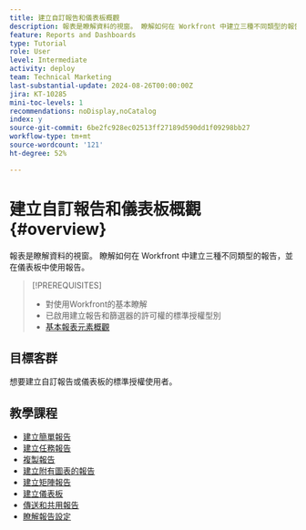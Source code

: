 ```yaml
---
title: 建立自訂報告和儀表板概觀
description: 報表是瞭解資料的視窗。 瞭解如何在 Workfront 中建立三種不同類型的報告，並在儀表板中使用報告。
feature: Reports and Dashboards
type: Tutorial
role: User
level: Intermediate
activity: deploy
team: Technical Marketing
last-substantial-update: 2024-08-26T00:00:00Z
jira: KT-10285
mini-toc-levels: 1
recommendations: noDisplay,noCatalog
index: y
source-git-commit: 6be2fc928ec02513ff27189d590dd1f09298bb27
workflow-type: tm+mt
source-wordcount: '121'
ht-degree: 52%

---
```



# 建立自訂報告和儀表板概觀 {#overview}

報表是瞭解資料的視窗。 瞭解如何在 Workfront 中建立三種不同類型的報告，並在儀表板中使用報告。

>[!PREREQUISITES]
>
>* 對使用Workfront的基本瞭解
>* 已啟用建立報告和篩選器的許可權的標準授權型別
>* [基本報表元素概觀](https://experienceleague.adobe.com/?recommended=Workfront-U-1-2022.1.reporting)


## 目標客群

想要建立自訂報告或儀表板的標準授權使用者。

## 教學課程

* [建立簡單報告](create-a-simple-report.md)
* [建立任務報告](create-a-task-report.md)
* [複製報告](copy-a-report.md)
* [建立附有圖表的報告](create-reports-with-charts.md)
* [建立矩陣報告](create-a-matrix-report.md)
* [建立儀表板](create-dashboards.md)
* [傳送和共用報告](how-to-send-and-share-reports.md)
* [瞭解報告設定](report-settings.md)


